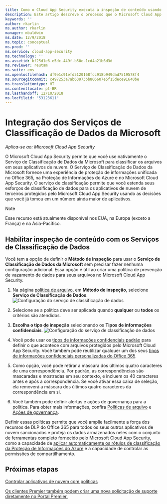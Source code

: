 ```yaml
---
title: Como o Cloud App Security executa a inspeção de conteúdo usando o Serviço de Classificação de Dados da Microsoft | Microsoft Docs
description: Este artigo descreve o processo que o Microsoft Cloud App Security segue ao executar a inspeção de conteúdo DLP usando o Serviço de Classificação de Dados da Microsoft.
keywords: ''
author: rkarlin
ms.author: rkarlin
manager: mbaldwin
ms.date: 12/9/2018
ms.topic: conceptual
ms.prod: ''
ms.service: cloud-app-security
ms.technology: ''
ms.assetid: bf25d1e6-e5dc-449f-b50e-1cd4a21b6d3d
ms.reviewer: reutam
ms.suite: ems
ms.openlocfilehash: df9e1c91efd5120168fcc918b949dad7519578f4
ms.sourcegitcommit: c497253a7ab63973bb806607e5f15dece91640be
ms.translationtype: HT
ms.contentlocale: pt-BR
ms.lasthandoff: 12/10/2018
ms.locfileid: "53123611"
---
```

# <a name="microsoft-data-classification-services-integration"></a>Integração dos Serviços de Classificação de Dados da Microsoft

*Aplica-se ao: Microsoft Cloud App Security*

O Microsoft Cloud App Security permite que você use nativamente o Serviço de Classificação de Dados da Microsoft para classificar os arquivos em seus aplicativos de nuvem. O Serviço de Classificação de Dados da Microsoft fornece uma experiência de proteção de informações unificada no Office 365, na Proteção de Informações do Azure e no Microsoft Cloud App Security. O serviço de classificação permite que você estenda seus esforços de classificação de dados para os aplicativos de nuvem de terceiros protegidos pelo Microsoft Cloud App Security usando as decisões que você já tomou em um número ainda maior de aplicativos.

>[!NOTE]
> Esse recurso está atualmente disponível nos EUA, na Europa (exceto a França) e na Ásia-Pacífico.


## <a name="enable-content-inspection-with-data-classification-services"></a>Habilitar inspeção de conteúdo com os Serviços de Classificação de Dados
Você tem a opção de definir o **Método de inspeção** para usar o **Serviço de Classificação de Dados da Microsoft** sem precisar fazer nenhuma configuração adicional. Essa opção é útil ao criar uma política de prevenção de vazamento de dados para seus arquivos no Microsoft Cloud App Security.


1. Na página [política de arquivo](data-protection-policies.md), em **Método de inspeção**, selecione **Serviço de Classificação de Dados**.
     ![Configuração do serviço de classificação de dados](./media/dcs-enable.png)
2. Selecione se a política deve ser aplicada quando **qualquer** ou **todos** os critérios são atendidos.
3. **Escolha o tipo de inspeção** selecionando os **Tipos de informações confidenciais**.
 ![Configuração do serviço de classificação de dados](./media/dcs-sensitive-information-type.png)

4. Você pode usar os [tipos de informações confidenciais padrão](https://support.office.com/article/what-the-sensitive-information-types-look-for-fd505979-76be-4d9f-b459-abef3fc9e86b) para definir o que acontece com arquivos protegidos pelo Microsoft Cloud App Security. Você também pode reutilizar qualquer um dos seus [tipos de informações confidenciais personalizadas do Office 365](https://support.office.com/article/create-a-custom-sensitive-information-type-82c382a5-b6db-44fd-995d-b333b3c7fc30).

5. Como opção, você pode retirar a máscara dos últimos quatro caracteres de uma correspondência. Por padrão, as correspondências são mascaradas e mostradas em seu contexto, e incluem os 40 caracteres antes e após a correspondência. Se você ativar essa caixa de seleção, ela removerá a máscara dos últimos quatro caracteres da correspondência em si.

6. Você também pode definir alertas e ações de governança para a política. Para obter mais informações, confira [Políticas de arquivo](data-protection-policies.md) e [Ações de governança](governance-actions.md).

Definir essas políticas permite que você amplie facilmente a força dos recursos de DLP do Office 365 para todos os seus outros aplicativos de nuvem sancionados e proteja os dados armazenados neles com o conjunto de ferramentas completo fornecido pelo Microsoft Cloud App Security, como a capacidade de [aplicar automaticamente os rótulos de classificação da Proteção de Informações do Azure](azip-integration.md) e a capacidade de controlar as permissões de compartilhamento.



## <a name="next-steps"></a>Próximas etapas  
[Controlar aplicativos de nuvem com políticas](control-cloud-apps-with-policies.md)   

[Os clientes Premier também podem criar uma nova solicitação de suporte diretamente no Portal Premier.](https://premier.microsoft.com/)  
  